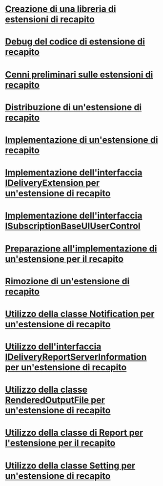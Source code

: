 # [Creazione di una libreria di estensioni di recapito](creating-a-delivery-extension-library.md)
# [Debug del codice di estensione di recapito](debugging-delivery-extension-code.md)
# [Cenni preliminari sulle estensioni di recapito](delivery-extensions-overview.md)
# [Distribuzione di un'estensione di recapito](deploying-a-delivery-extension.md)
# [Implementazione di un'estensione di recapito](implementing-a-delivery-extension.md)
# [Implementazione dell'interfaccia IDeliveryExtension per un'estensione di recapito](implementing-the-ideliveryextension-interface-for-a-delivery-extension.md)
# [Implementazione dell'interfaccia ISubscriptionBaseUIUserControl](implementing-the-isubscriptionbaseuiusercontrol-interface.md)
# [Preparazione all'implementazione di un'estensione per il recapito](preparing-to-implement-a-delivery-extension.md)
# [Rimozione di un'estensione di recapito](removing-a-delivery-extension.md)
# [Utilizzo della classe Notification per un'estensione di recapito](using-a-notification-class-for-a-delivery-extension.md)
# [Utilizzo dell'interfaccia IDeliveryReportServerInformation per un'estensione di recapito](using-the-ideliveryreportserverinformation-interface-for-a-delivery-extension.md)
# [Utilizzo della classe RenderedOutputFile per un'estensione di recapito](using-the-renderedoutputfile-class-for-a-delivery-extension.md)
# [Utilizzo della classe di Report per l'estensione per il recapito](using-the-report-class-for-a-delivery-extension.md)
# [Utilizzo della classe Setting per un'estensione di recapito](using-the-setting-class-for-a-delivery-extension.md)
